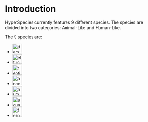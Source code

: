 # Introduction

HyperSpecies currently features 9 different species. The species are divided into two categories: Animal-Like and Human-Like.

The 9 species are:
- <img src="demon_icon.png" alt="demon_icon" width="32" style="inline" title="Demon Icon"/> <a href="Demon.md"/>
- <img src="elf_icon.png" alt="elf_icon" width="32" style="inline" title="Elf Icon"/> <a href="Elf.md"/>
- <img src="reptile_icon.png" alt="reptile_icon" width="32" style="inline" title="Reptile Icon"/> <a href="Reptile.md"/>
- <img src="angel_icon.png" alt="angel_icon" width="32" style="inline" title="Angel Icon"/> <a href="Angel.md"/>
- <img src="human_icon.png" alt="human_icon" width="32" style="inline" title="Human Icon"/> <a href="Human.md"/>
- <img src="aquatilia_icon.png" alt="aquatilia_icon" width="32" style="inline" title="Aquatilia Icon"/> <a href="Aquatilia.md"/>
- <img src="feline_icon.png" alt="feline_icon" width="32" style="inline" title="Feline Icon"/> <a href="Feline.md"/>